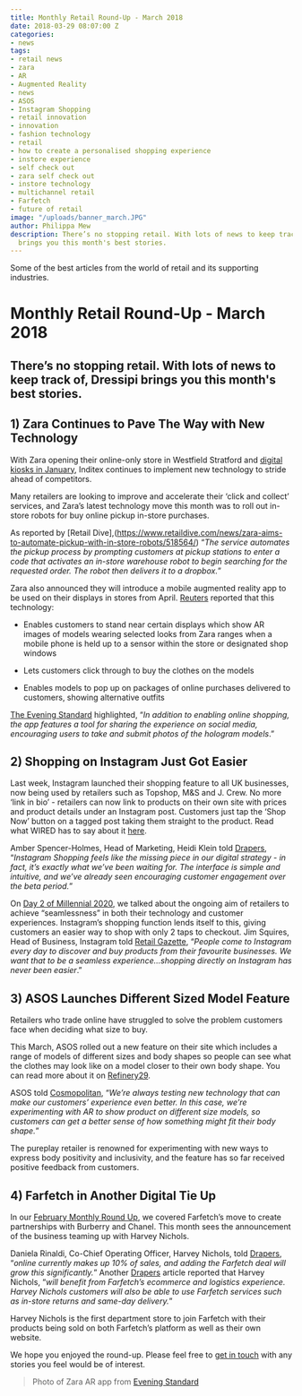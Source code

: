 ```yaml
---
title: Monthly Retail Round-Up - March 2018
date: 2018-03-29 08:07:00 Z
categories:
- news
tags:
- retail news
- zara
- AR
- Augmented Reality
- news
- ASOS
- Instagram Shopping
- retail innovation
- innovation
- fashion technology
- retail
- how to create a personalised shopping experience
- instore experience
- self check out
- zara self check out
- instore technology
- multichannel retail
- Farfetch
- future of retail
image: "/uploads/banner_march.JPG"
author: Philippa Mew
description: There’s no stopping retail. With lots of news to keep track of, Dressipi
  brings you this month's best stories.
---
```


Some of the best articles from the world of retail and its supporting industries.

# Monthly Retail Round-Up - March 2018

## There’s no stopping retail. With lots of news to keep track of, Dressipi brings you this month's best stories.


## 1) Zara Continues to Pave The Way with New Technology

With Zara opening their online-only store in Westfield Stratford and [digital kiosks in January](https://dressipi.com/blog/zaras-self-service-check-out-highlights-a-stronger-focus-on-creating-better-in-store-customer-experiences/), Inditex continues to implement new technology to stride ahead of competitors. 

Many retailers are looking to improve and accelerate their ‘click and collect’ services, and Zara’s latest technology move this month was to roll out in-store robots for buy online pickup in-store purchases. 

As reported by [Retail Dive],(https://www.retaildive.com/news/zara-aims-to-automate-pickup-with-in-store-robots/518564/) “*The service automates the pickup process by prompting customers at pickup stations to enter a code that activates an in-store warehouse robot to begin searching for the requested order. The robot then delivers it to a dropbox.*”

Zara also announced they will introduce a mobile augmented reality app to be used on their displays in stores from April. [Reuters](https://www.reuters.com/article/us-inditex-zara-technology/zara-to-lure-millennials-with-augmented-reality-displays-idUSKCN1GP2TC) reported that this technology:

* Enables customers to stand near certain displays which show AR images of models wearing selected looks from Zara ranges when a mobile phone is held up to a sensor within the store or designated shop windows

* Lets customers click through to buy the clothes on the models

* Enables models to pop up on packages of online purchases delivered to customers, showing alternative outfits

[The Evening Standard](https://www.standard.co.uk/fashion/zara-to-launch-an-augmented-reality-app-in-its-stores-a3789441.html) highlighted, “*In addition to enabling online shopping, the app features a tool for sharing the experience on social media, encouraging users to take and submit photos of the hologram models*.”


## 2) Shopping on Instagram Just Got Easier

Last week, Instagram launched their shopping feature to all UK businesses, now being used by retailers such as Topshop, M&S and J. Crew. No more ‘link in bio’ - retailers can now link to products on their own site with prices and product details under an Instagram post. Customers just tap the ‘Shop Now’ button on a tagged post taking them straight to the product. Read what WIRED has to say about it [here](http://www.wired.co.uk/article/instagram-shopping-business-tool-launch).

Amber Spencer-Holmes, Head of Marketing, Heidi Klein told [Drapers](https://www.drapersonline.com/7029596.article?utm_source=newsletter&utm_medium=email&utm_campaign=DR_EditorialNewsletters.Reg:%20Send%20-%20The%20Weekend%20Read&mkt_tok=eyJpIjoiWTJFM1pXWTNZMlExT1dZMCIsInQiOiJ0T2lZeXRhd1wvaUVqWDZDdlZTbDBmOEtFbUwyNWRhbGtBbGNtWXEzQkxkYTQ5clZmWmhVdUNRT3NYSWRKcmNGdW1RT0s1cE5LVUtLOTU2a1wvb1NuMDZjb3hiblVLXC83UEtcL25rKzkzYkNpN1wvVnR3YzV3YW5tQlZCYVIyUXFqdmdVIn0%3D), “*Instagram Shopping feels like the missing piece in our digital strategy - in fact, it’s exactly what we’ve been waiting for. The interface is simple and intuitive, and we’ve already seen encouraging customer engagement over the beta period.*”

On [Day 2 of Millennial 2020](https://dressipi.com/blog/millennial-2020-europe-summit-day-2/), we talked about the ongoing aim of retailers to achieve “seamlessness” in both their technology and customer experiences. Instagram’s shopping function lends itself to this, giving customers an easier way to shop with only 2 taps to checkout. Jim Squires, Head of Business, Instagram told [Retail Gazette](https://www.retailgazette.co.uk/blog/2018/03/shopping-instagram-uk-launched/), “*People come to Instagram every day to discover and buy products from their favourite businesses. We want that to be a seamless experience…shopping directly on Instagram has never been easier*.”


## 3) ASOS Launches Different Sized Model Feature

Retailers who trade online have struggled to solve the problem customers face when deciding what size to buy.

This March, ASOS rolled out a new feature on their site which includes a range of models of different sizes and body shapes so people can see what the clothes may look like on a model closer to their own body shape. You can read more about it on [Refinery29](https://www.refinery29.uk/2018/03/194407/asos-clothes-different-size-models).

ASOS told [Cosmopolitan](https://www.cosmopolitan.com/uk/fashion/style/a19559661/asos-same-clothes-on-different-size-models/), “*We’re always testing new technology that can make our customers’ experience even better. In this case, we’re experimenting with AR to show product on different size models, so customers can get a better sense of how something might fit their body shape.*”

The pureplay retailer is renowned for experimenting with new ways to express body positivity and inclusivity, and the feature has so far received positive feedback from customers. 


## 4) Farfetch in Another Digital Tie Up

In our [February Monthly Round Up](https://dressipi.com/blog/monthly-retail-round-up-february-2018/), we covered Farfetch’s move to create partnerships with Burberry and Chanel. This month sees the announcement of the business teaming up with Harvey Nichols. 

Daniela Rinaldi, Co-Chief Operating Officer, Harvey Nichols, told [Drapers](https://www.drapersonline.com/7029612.article?utm_source=newsletter&utm_medium=email&utm_campaign=DR_EditorialNewsletters.Reg:%20Send%20-%20Daily%20News&mkt_tok=eyJpIjoiWkRobU56ZzBNV0ZpTkdGaiIsInQiOiJoSng3WGlHVEpDc2xyT29MY3J1TjVaeEJUVTBkS0EweUJTWjFuUXdROThwXC9tV1BzdFwvbWMzcTVVM2pKczZORDVhYndKakFBaGdyU1NSWlNiaUx0QTlja2VGRVlUTG1YazNSSnJZZDRnQ1VrTXNlYkV4VnBLdVd6dEp5YTJmU2YrIn0%3D), “*online currently makes up 10% of sales, and adding the Farfetch deal will grow this significantly.*” Another [Drapers](https://www.drapersonline.com/7029467.article?utm_source=newsletter&utm_medium=email&utm_campaign=DR_EditorialNewsletters.Reg:%20Send%20-%20Daily%20News&mkt_tok=eyJpIjoiTjJVM01qQTJaVEl3TXpNNSIsInQiOiJVc2FRZlFKdFhWcEhlTzBObkVzNEVRK1BTSFZRYmJGbkkzeVllWXZTUFhRNEdSYnd2bCt2OEFTaCtBSUVGWWhCbnhHMzczRVh5ME9xQVlnS2dmeWlzRXVIZVllbWM0KzlzamJYOUdrWURJNFZpSVdkTCtKTUFzdE95WXBtRHhYQyJ9) article reported that Harvey Nichols, “*will benefit from Farfetch’s ecommerce and logistics experience. Harvey Nichols customers will also be able to use Farfetch services such as in-store returns and same-day delivery.*” 

Harvey Nichols is the first department store to join Farfetch with their products being sold on both Farfetch’s platform as well as their own website.


We hope you enjoyed the round-up. Please feel free to [get in touch](https://dressipi.com/contact/) with any stories you feel would be of interest. 

>Photo of Zara AR app from [Evening Standard](https://www.standard.co.uk/fashion/zara-to-launch-an-augmented-reality-app-in-its-stores-a3789441.html)